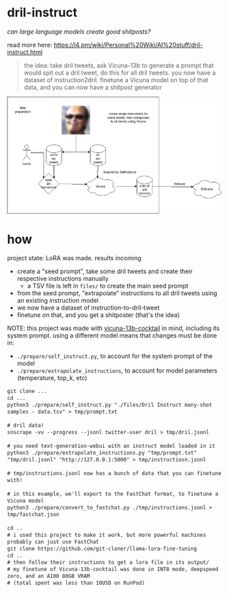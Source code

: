 # dril-instruct

*can large language models create good shitposts?*

read more here: https://l4.pm/wiki/Personal%20Wiki/AI%20stuff/dril-instruct.html

> the idea: take dril tweets, ask Vicuna-13b to generate a prompt that would spit out a dril tweet,
> do this for all dril tweets. you now have a dataset of instruction2dril.
> finetune a Vicuna model on top of that data, and you can now have a shitpost generator

![drilinstruct](./files/drilinstruct.png)


# how

project state: LoRA was made. results incoming

- create a "seed prompt", take some dril tweets and create their respective instructions manually
  - a TSV file is left in `files/` to create the main seed prompt
- from the seed prompt, "extrapolate" instructions to all dril tweets using an existing instruction model
- we now have a dataset of instruction-to-dril-tweet
- finetune on that, and you get a shitposter (that's the idea)

NOTE: this project was made with [vicuna-13b-cocktail](https://huggingface.co/reeducator/vicuna-13b-cocktail) in mind,
including its system prompt. using a different model means that changes must be done in:
 - `./prepare/self_instruct.py`, to account for the system prompt of the model
 - `./prepare/extrapolate_instructions`, to account for model parameters (temperature, top_k, etc)

```
git clone ...
cd ...
python3 ./prepare/self_instruct.py "./files/Dril Instruct many-shot samples - data.tsv" > tmp/prompt.txt

# dril data!
snscrape -vv --progress --jsonl twitter-user dril > tmp/dril.jsonl

# you need text-generation-webui with an instruct model loaded in it
python3 ./prepare/extrapolate_instructions.py "tmp/prompt.txt" "tmp/dril.jsonl" "http://127.0.0.1:5000" > tmp/instructiosn.jsonl

# tmp/instructions.jsonl now has a bunch of data that you can finetune with!

# in this example, we'll export to the FastChat format, to finetune a Vicuna model
python3 ./prepare/convert_to_fastchat.py ./tmp/instructions.jsonl > tmp/fastchat.json

cd ..
# i used this project to make it work, but more powerful machines probably can just use FastChat
git clone https://github.com/git-cloner/llama-lora-fine-tuning
cd ..
# then follow their instructions to get a lora file in its output/
# my finetune of Vicuna-13b-cocktail was done in INT8 mode, deepspeed zero, and an A100 80GB VRAM
# (total spent was less than 10USD on RunPod)
```
